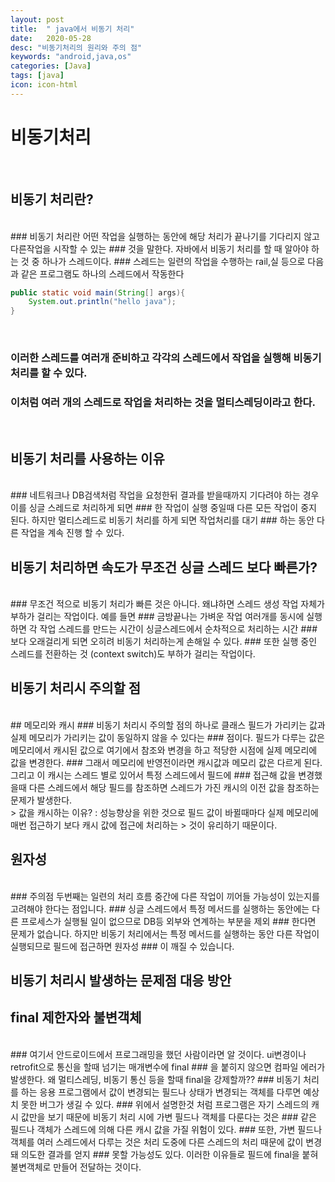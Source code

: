 ```yaml
---
layout: post
title:  " java에서 비동기 처리"
date:   2020-05-28
desc: "비동기처리의 원리와 주의 점"
keywords: "android,java,os"
categories: [Java]
tags: [java]
icon: icon-html
---
```


비동기처리
======

<br/>

비동기 처리란?
-----
<br/>
### 비동기 처리란 어떤 작업을 실행하는 동안에 해당 처리가 끝나기를 기다리지 않고 다른작업을 시작할 수 있는
### 것을 말한다. 자바에서 비동기 처리를 할 때 알아야 하는 것 중 하나가 스레드이다.
### 스레드는 일련의 작업을 수행하는 rail,실 등으로 다음과 같은 프로그램도 하나의 스레드에서 작동한다

``` java
public static void main(String[] args){
    System.out.println("hello java");
}

```
<br/>

### 이러한 스레드를 여러개 준비하고 각각의 스레드에서 작업을 실행해 비동기 처리를 할 수 있다.
### 이처럼 여러 개의 스레드로 작업을 처리하는 것을 멀티스레딩이라고 한다.

<br/>

비동기 처리를 사용하는 이유
-----
<br/>
### 네트워크나 DB검색처럼 작업을 요청한뒤 결과를 받을때까지 기다려야 하는 경우 이를 싱글 스레드로 처리하게 되면
### 한 작업이 실행 중일때 다른 모든 작업이 중지 된다. 하지만 멀티스레드로 비동기 처리를 하게 되면 작업처리를 대기
### 하는 동안 다른 작업을 계속 진행 할 수 있다.


<br/>

비동기 처리하면 속도가 무조건 싱글 스레드 보다 빠른가?
-----
<br/>
### 무조건 적으로 비동기 처리가 빠른 것은 아니다. 왜냐하면 스레드 생성 작업 자체가 부하가 걸리는 작업이다. 예를 들면
### 금방끝나는 가벼운 작업 여러개를 동시에 실행하면 각 작업 스레드를 만드는 시간이 싱글스레드에서 순차적으로 처리하는 시간
### 보다 오래걸리게 되면 오히려 비동기 처리하는게 손해일 수 있다.
### 또한 실행 중인 스레드를 전환하는 것 (context switch)도 부하가 걸리는 작업이다.

<br/>

비동기 처리시 주의할 점
-----
<br/>
## 메모리와 캐시
### 비동기 처리시 주의할 점의 하나로 클래스 필드가 가리키는 값과 실제 메모리가 가리키는 값이 동일하지 않을 수 있다는
### 점이다. 필드가 다루는 값은 메모리에서 캐시된 값으로 여기에서 참조와 변경을 하고 적당한 시점에 실제 메모리에 값을 변경한다.
### 그래서 메모리에 반영전이라면 캐시값과 메모리 값은 다르게 된다. 그리고 이 캐시는 스레드 별로 있어서 특정 스레드에서 필드에
### 접근해 값을 변경했을때 다른 스레드에서 해당 필드를 참조하면 스레드가 가진 캐시의 이전 값을 참조하는 문제가 발생한다.

<br/>
> 값을 캐시하는 이유? : 성능향상을 위한 것으로 필드 값이 바뀔때마다 실제 메모리에 매번 접근하기 보다 캐시 값에 접근에 처리하는   
> 것이 유리하기 때문이다.

<br/>

## 원자성
<br/>
### 주의점 두번째는 일련의 처리 흐름 중간에 다른 작업이 끼어들 가능성이 있는지를 고려해야 한다는 점입니다.
### 싱글 스레드에서 특정 메서드를 실행하는 동안에는 다른 프로세스가 실행될 일이 없으므로 DB등 외부와 연계하는 부분을 제외
### 한다면 문제가 없습니다. 하지만 비동기 처리에서는 특정 메서드를 실행하는 동안 다른 작업이 실행되므로 필드에 접근하면 원자성
### 이 깨질 수 있습니다.

<br/>

비동기 처리시 발생하는 문제점 대응 방안
-----

## final 제한자와 불변객체
<br/>
### 여기서 안드로이드에서 프로그래밍을 했던 사람이라면 알 것이다. ui변경이나 retrofit으로 통신을 할때 넘기는 매개변수에 final
### 을 붙히지 않으면 컴파일 에러가 발생한다. 왜 멀티스레딩, 비동기 통신 등을 할때 final을 강제할까??
### 비동기 처리를 하는 응용 프로그램에서 값이 변경되는 필드나 상태가 변경되는 객체를 다루면 예상치 못한 버그가 생길 수 있다.
### 위에서 설명한것 처럼 프로그램은 자기 스레드의 캐시 값만을 보기 때문에 비동기 처리 시에 가변 필드나 객체를 다룬다는 것은
### 같은 필드나 객체가 스레드에 의해 다른 캐시 값을 가질 위험이 있다.
### 또한, 가변 필드나 객체를 여러 스레드에서 다루는 것은 처리 도중에 다른 스레드의 처리 때문에 값이 변경돼 의도한 결과를 얻지
### 못할 가능성도 있다. 이러한 이유들로 필드에 final을 붙혀 불변객체로 만들어 전달하는 것이다.